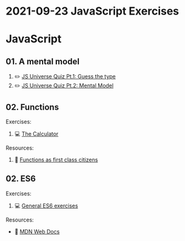 # 2021-09-23 JavaScript Exercises


# JavaScript

## 01. A mental model

1. ✏️ [JS Universe Quiz Pt.1: Guess the type](https://davidvangompel.typeform.com/to/Tp5QYVEF)
2. ✏️ [JS Universe Quiz Pt.2: Mental Model](https://davidvangompel.typeform.com/to/YBlqIPWk)

## 02. Functions

Exercises:

1. 💻 [The Calculator](./exercises/02-functions/README.md)

Resources:

1. 📄 [Functions as first class citizens]('./exercises/02-functions/reference.js')

## 02. ES6

Exercises:

1. 💻 [General ES6 exercises](./exercises/03-es6/README.md)

Resources:

- 📄  [MDN Web Docs](https://developer.mozilla.org/en-US/docs/Web/JavaScript)